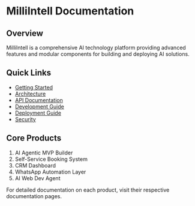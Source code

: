
# MilliIntell Documentation

## Overview
MilliIntell is a comprehensive AI technology platform providing advanced features and modular components for building and deploying AI solutions.

## Quick Links
- [Getting Started](./getting-started.md)
- [Architecture](./architecture.md)
- [API Documentation](./api.md)
- [Development Guide](./development.md)
- [Deployment Guide](./deployment.md)
- [Security](./security.md)

## Core Products
1. AI Agentic MVP Builder
2. Self-Service Booking System
3. CRM Dashboard
4. WhatsApp Automation Layer
5. AI Web Dev Agent

For detailed documentation on each product, visit their respective documentation pages.
